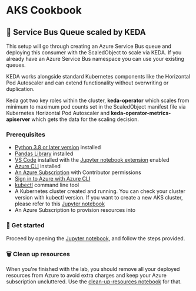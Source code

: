 # AKS Cookbook

## 🧪 Service Bus Queue scaled by KEDA

This setup will go through creating an Azure Service Bus queue and deploying this consumer with the ScaledObject to scale via KEDA. If you already have an Azure Service Bus namespace you can use your existing queues.

KEDA works alongside standard Kubernetes components like the Horizontal Pod Autoscaler and can extend functionality without overwriting or duplication.

Keda got two key roles within the cluster, **keda-operator** which scales from minimum to maximum pod counts set in the ScaledObject manifest file via Kubernetes Horizontal Pod Autoscaler and **keda-operator-metrics-apiserver** which gets the data for the scaling decision.

### Prerequisites
- [Python 3.8 or later version](https://www.python.org/) installed
- [Pandas Library](https://pandas.pydata.org) installed
- [VS Code](https://code.visualstudio.com/) installed with the [Jupyter notebook extension](https://marketplace.visualstudio.com/items?itemName=ms-toolsai.jupyter) enabled
- [Azure CLI](https://learn.microsoft.com/en-us/cli/azure/install-azure-cli) installed
- [An Azure Subscription](https://azure.microsoft.com/en-us/free/) with Contributor permissions
- [Sign in to Azure with Azure CLI](https://learn.microsoft.com/en-us/cli/azure/authenticate-azure-cli-interactively)
- [kubectl](https://learn.microsoft.com/en-us/azure/aks/tutorial-kubernetes-deploy-cluster?tabs=azure-cli#install-the-kubernetes-cli) command line tool
- A Kubernetes cluster created and running. You can check your cluster version with kubectl version. If you want to create a new AKS cluster, please refer to this [Jupyter notebook](new-aks-cluster.ipynb)
- An Azure Subscription to provision resources into

### 🚀 Get started
Proceed by opening the [Jupyter notebook](keda-and-service-bus.ipynb), and follow the steps provided.

### 🗑️ Clean up resources
When you're finished with the lab, you should remove all your deployed resources from Azure to avoid extra charges and keep your Azure subscription uncluttered.
Use the [clean-up-resources notebook](clean-up-resources.ipynb) for that.